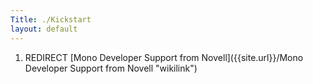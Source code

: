 ```yaml
---
Title: ./Kickstart
layout: default
---
```


1.  REDIRECT [Mono Developer Support from
    Novell]({{site.url}}/Mono Developer Support from Novell "wikilink")
